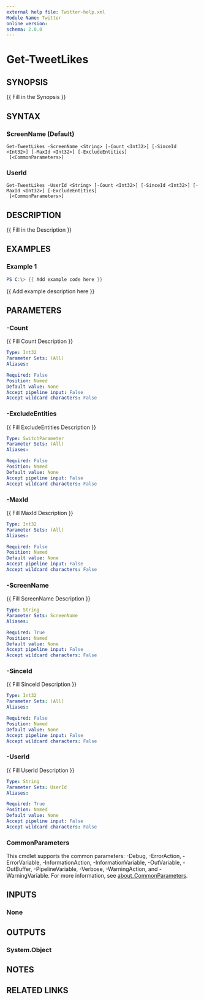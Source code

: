 ```yaml
---
external help file: Twitter-help.xml
Module Name: Twitter
online version:
schema: 2.0.0
---
```


# Get-TweetLikes

## SYNOPSIS
{{ Fill in the Synopsis }}

## SYNTAX

### ScreenName (Default)
```
Get-TweetLikes -ScreenName <String> [-Count <Int32>] [-SinceId <Int32>] [-MaxId <Int32>] [-ExcludeEntities]
 [<CommonParameters>]
```

### UserId
```
Get-TweetLikes -UserId <String> [-Count <Int32>] [-SinceId <Int32>] [-MaxId <Int32>] [-ExcludeEntities]
 [<CommonParameters>]
```

## DESCRIPTION
{{ Fill in the Description }}

## EXAMPLES

### Example 1
```powershell
PS C:\> {{ Add example code here }}
```

{{ Add example description here }}

## PARAMETERS

### -Count
{{ Fill Count Description }}

```yaml
Type: Int32
Parameter Sets: (All)
Aliases:

Required: False
Position: Named
Default value: None
Accept pipeline input: False
Accept wildcard characters: False
```

### -ExcludeEntities
{{ Fill ExcludeEntities Description }}

```yaml
Type: SwitchParameter
Parameter Sets: (All)
Aliases:

Required: False
Position: Named
Default value: None
Accept pipeline input: False
Accept wildcard characters: False
```

### -MaxId
{{ Fill MaxId Description }}

```yaml
Type: Int32
Parameter Sets: (All)
Aliases:

Required: False
Position: Named
Default value: None
Accept pipeline input: False
Accept wildcard characters: False
```

### -ScreenName
{{ Fill ScreenName Description }}

```yaml
Type: String
Parameter Sets: ScreenName
Aliases:

Required: True
Position: Named
Default value: None
Accept pipeline input: False
Accept wildcard characters: False
```

### -SinceId
{{ Fill SinceId Description }}

```yaml
Type: Int32
Parameter Sets: (All)
Aliases:

Required: False
Position: Named
Default value: None
Accept pipeline input: False
Accept wildcard characters: False
```

### -UserId
{{ Fill UserId Description }}

```yaml
Type: String
Parameter Sets: UserId
Aliases:

Required: True
Position: Named
Default value: None
Accept pipeline input: False
Accept wildcard characters: False
```

### CommonParameters
This cmdlet supports the common parameters: -Debug, -ErrorAction, -ErrorVariable, -InformationAction, -InformationVariable, -OutVariable, -OutBuffer, -PipelineVariable, -Verbose, -WarningAction, and -WarningVariable. For more information, see [about_CommonParameters](http://go.microsoft.com/fwlink/?LinkID=113216).

## INPUTS

### None

## OUTPUTS

### System.Object
## NOTES

## RELATED LINKS
